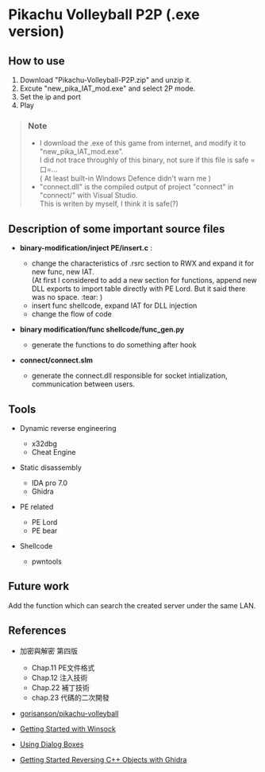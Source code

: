 Pikachu Volleyball P2P (.exe version)
=======================


## How to use
1. Download "Pikachu-Volleyball-P2P.zip" and unzip it.
2. Excute "new_pika_IAT_mod.exe" and select 2P mode.
3. Set the ip and port 
4. Play

> ### Note  
> + I download the .exe of this game from internet, and modify it to "new_pika_IAT_mod.exe".   
I did not trace throughly of this binary, not sure if this file is safe =口=...   
( At least built-in Windows Defence didn't warn me )
> + "connect.dll" is the compiled output of project "connect" in "connect/" with Visual Studio.  
This is writen by myself, I think it is safe(?)


## Description of some important source files
- **binary-modification/inject PE/insert.c** : 
  - change the characteristics of .rsrc section to RWX and expand it for new func, new IAT.  
  (At first I considered to add a new section for functions, append new DLL exports to import table directly with PE Lord. But it said there was no space. :tear: )
  - insert func shellcode, expand IAT for DLL injection
  - change the flow of code
  
- **binary modification/func shellcode/func_gen.py**
  - generate the functions to do something after hook
  
- **connect/connect.slm**
  - generate the connect.dll responsible for socket intialization, communication between users.
  
## Tools

- Dynamic reverse engineering
  - x32dbg
  - Cheat Engine
- Static disassembly
  - IDA pro 7.0 
  - Ghidra
- PE related
  - PE Lord
  - PE bear
  
- Shellcode
  - pwntools


## Future work
Add the function which can search the created server under the same LAN.

## References
- 加密與解密 第四版 
  - Chap.11 PE文件格式 
  - Chap.12 注入技術
  - Chap.22 補丁技術
  - chap.23 代碼的二次開發
- [gorisanson/pikachu-volleyball](https://github.com/gorisanson/pikachu-volleyball)

- [Getting Started with Winsock](https://docs.microsoft.com/en-us/windows/win32/winsock/getting-started-with-winsock)

- [Using Dialog Boxes](https://docs.microsoft.com/en-us/windows/win32/dlgbox/using-dialog-boxes)

- [Getting Started Reversing C++ Objects with Ghidra](https://www.youtube.com/watch?v=ir2B1trR0fE)